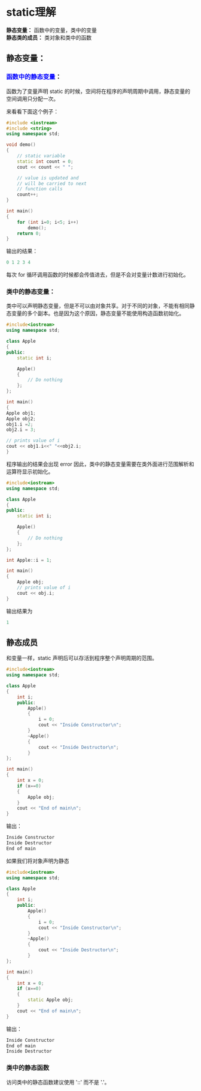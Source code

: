 <!--
 * @Description: static理解
 * @Version: 2.0
 * @Autor: gcusms
 * @Date: 2021-09-25 14:26:02
 * @LastEditors: gcusms
 * @LastEditTime: 2021-09-26 17:45:54
-->

# static理解
**静态变量：** 函数中的变量，类中的变量<br>
**静态类的成员：** 类对象和类中的函数

## 静态变量：
### <font color = blue><b>函数中的静态变量</b></font>：
函数为了变量声明 static 的时候，空间将在程序的声明周期中调用，静态变量的空间调用只分配一次。

来看看下面这个例子：
~~~c++
#include <iostream> 
#include <string> 
using namespace std; 

void demo() 
{ 
    // static variable 
    static int count = 0; 
    cout << count << " "; 

    // value is updated and 
    // will be carried to next 
    // function calls 
    count++; 
} 

int main() 
{ 
    for (int i=0; i<5; i++)  
        demo(); 
    return 0; 
} 
~~~
输出的结果：
~~~c++
0 1 2 3 4
~~~
每次 for 循环调用函数的时候都会传值进去，但是不会对变量计数进行初始化。

### 类中的静态变量：
类中可以声明静态变量，但是不可以由对象共享。对于不同的对象，不能有相同静态变量的多个副本。也是因为这个原因，静态变量不能使用构造函数初始化。

~~~c++
#include<iostream> 
using namespace std; 

class Apple 
{ 
public: 
    static int i; 

    Apple() 
    { 
        // Do nothing 
    }; 
}; 

int main() 
{ 
Apple obj1; 
Apple obj2; 
obj1.i =2; 
obj2.i = 3; 

// prints value of i 
cout << obj1.i<<" "<<obj2.i; 
} 
~~~
程序输出的结果会出现 error
因此，类中的静态变量需要在类外面进行范围解析和运算符显示初始化。
~~~c++
#include<iostream> 
using namespace std; 

class Apple 
{ 
public: 
    static int i; 

    Apple() 
    { 
        // Do nothing 
    }; 
}; 

int Apple::i = 1; 

int main() 
{ 
    Apple obj; 
    // prints value of i 
    cout << obj.i; 
} 
~~~
输出结果为 
~~~c++
1
~~~

## 静态成员
和变量一样，static 声明后可以存活到程序整个声明周期的范围。

~~~c++
#include<iostream> 
using namespace std; 

class Apple 
{ 
    int i; 
    public: 
        Apple() 
        { 
            i = 0; 
            cout << "Inside Constructor\n"; 
        } 
        ~Apple() 
        { 
            cout << "Inside Destructor\n"; 
        } 
}; 

int main() 
{ 
    int x = 0; 
    if (x==0) 
    { 
        Apple obj; 
    } 
    cout << "End of main\n"; 
} 
~~~

输出：
~~~c++
Inside Constructor
Inside Destructor
End of main
~~~

如果我们将对象声明为静态
~~~c++
#include<iostream> 
using namespace std; 

class Apple 
{ 
    int i; 
    public: 
        Apple() 
        { 
            i = 0; 
            cout << "Inside Constructor\n"; 
        } 
        ~Apple() 
        { 
            cout << "Inside Destructor\n"; 
        } 
}; 

int main() 
{ 
    int x = 0; 
    if (x==0) 
    { 
        static Apple obj; 
    } 
    cout << "End of main\n"; 
} 
~~~

输出：
~~~c++
Inside Constructor
End of main
Inside Destructor
~~~

### 类中的静态函数
访问类中的静态函数建议使用 '::' 而不是 '.'。
